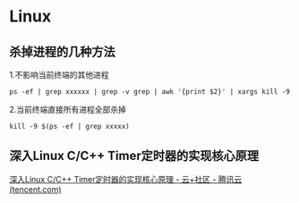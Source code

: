 # Linux

## 杀掉进程的几种方法

1.不影响当前终端的其他进程

```
ps -ef | grep xxxxxx | grep -v grep | awk '{print $2}' | xargs kill -9
```

2.当前终端直接所有进程全部杀掉

```
kill -9 $(ps -ef | grep xxxxx)
```



## 深入Linux C/C++ Timer定时器的实现核心原理

[深入Linux C/C++ Timer定时器的实现核心原理 - 云+社区 - 腾讯云 (tencent.com)](https://cloud.tencent.com/developer/article/1763594)
